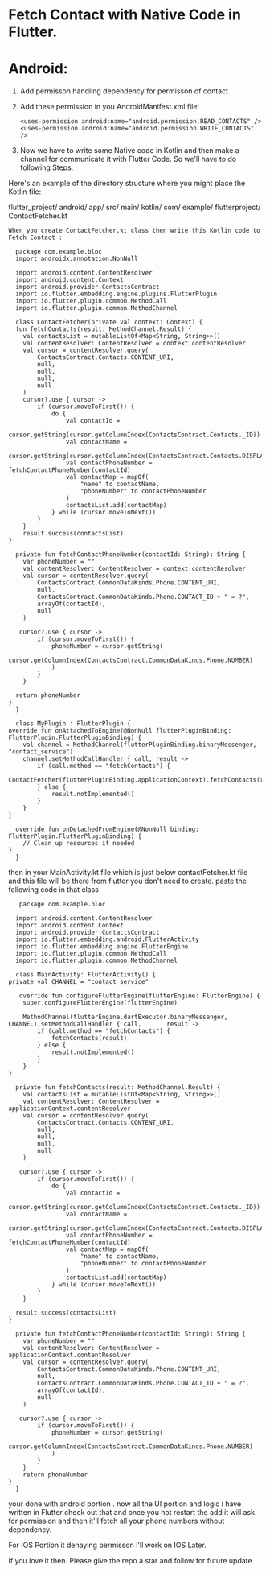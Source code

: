 # Fetch Contact with Native Code in Flutter.

# Android:

1) Add permisson handling dependency for permisson of contact<br />

2) Add these permission in you AndroidManifest.xml file:<br />

       <uses-permission android:name="android.permission.READ_CONTACTS" />
       <uses-permission android:name="android.permission.WRITE_CONTACTS" />

3) Now we have to write some Native code in Kotlin and then make a channel for communicate it with Flutter Code. So we'll have to do following Steps:

  Here's an example of the directory structure where you might place the Kotlin file:<br />

  flutter_project/
  android/
    app/
      src/
        main/
          kotlin/
            com/
              example/
                flutterproject/
                  ContactFetcher.kt<br />

    When you create ContactFetcher.kt class then write this Kotlin code to Fetch Contact :

      package com.example.bloc
      import androidx.annotation.NonNull

      import android.content.ContentResolver
      import android.content.Context
      import android.provider.ContactsContract
      import io.flutter.embedding.engine.plugins.FlutterPlugin
      import io.flutter.plugin.common.MethodCall
      import io.flutter.plugin.common.MethodChannel

      class ContactFetcher(private val context: Context) {
      fun fetchContacts(result: MethodChannel.Result) {
        val contactsList = mutableListOf<Map<String, String>>()
        val contentResolver: ContentResolver = context.contentResolver
        val cursor = contentResolver.query(
            ContactsContract.Contacts.CONTENT_URI,
            null,
            null,
            null,
            null
        )
        cursor?.use { cursor ->
            if (cursor.moveToFirst()) {
                do {
                    val contactId =
                        cursor.getString(cursor.getColumnIndex(ContactsContract.Contacts._ID))
                    val contactName =
                        cursor.getString(cursor.getColumnIndex(ContactsContract.Contacts.DISPLAY_NAME))
                    val contactPhoneNumber = fetchContactPhoneNumber(contactId)
                    val contactMap = mapOf(
                        "name" to contactName,
                        "phoneNumber" to contactPhoneNumber
                    )
                    contactsList.add(contactMap)
                } while (cursor.moveToNext())
            }
        }
        result.success(contactsList)
    }

      private fun fetchContactPhoneNumber(contactId: String): String {
        var phoneNumber = ""
        val contentResolver: ContentResolver = context.contentResolver
        val cursor = contentResolver.query(
            ContactsContract.CommonDataKinds.Phone.CONTENT_URI,
            null,
            ContactsContract.CommonDataKinds.Phone.CONTACT_ID + " = ?",
            arrayOf(contactId),
            null
        )

       cursor?.use { cursor ->
            if (cursor.moveToFirst()) {
                phoneNumber = cursor.getString(
                    cursor.getColumnIndex(ContactsContract.CommonDataKinds.Phone.NUMBER)
                )
            }
        }

      return phoneNumber
    }
      }

      class MyPlugin : FlutterPlugin {
    override fun onAttachedToEngine(@NonNull flutterPluginBinding: FlutterPlugin.FlutterPluginBinding) {
        val channel = MethodChannel(flutterPluginBinding.binaryMessenger, "contact_service")
        channel.setMethodCallHandler { call, result ->
            if (call.method == "fetchContacts") {
                ContactFetcher(flutterPluginBinding.applicationContext).fetchContacts(result)
            } else {
                result.notImplemented()
            }
        }
    }

      override fun onDetachedFromEngine(@NonNull binding: FlutterPlugin.FlutterPluginBinding) {
        // Clean up resources if needed
    }
      }

then in your MainActivity.kt file which is just below contactFetcher.kt file and this file will be there from flutter you don't need to create. paste the following code in that class

       package com.example.bloc

      import android.content.ContentResolver
      import android.content.Context
      import android.provider.ContactsContract
      import io.flutter.embedding.android.FlutterActivity
      import io.flutter.embedding.engine.FlutterEngine
      import io.flutter.plugin.common.MethodCall
      import io.flutter.plugin.common.MethodChannel

      class MainActivity: FlutterActivity() {
    private val CHANNEL = "contact_service"

       override fun configureFlutterEngine(flutterEngine: FlutterEngine) {
        super.configureFlutterEngine(flutterEngine)

        MethodChannel(flutterEngine.dartExecutor.binaryMessenger, CHANNEL).setMethodCallHandler { call,       result ->
            if (call.method == "fetchContacts") {
                fetchContacts(result)
            } else {
                result.notImplemented()
            }
        }
    }

      private fun fetchContacts(result: MethodChannel.Result) {
        val contactsList = mutableListOf<Map<String, String>>()
        val contentResolver: ContentResolver = applicationContext.contentResolver
        val cursor = contentResolver.query(
            ContactsContract.Contacts.CONTENT_URI,
            null,
            null,
            null,
            null
        )

       cursor?.use { cursor ->
            if (cursor.moveToFirst()) {
                do {
                    val contactId =
                        cursor.getString(cursor.getColumnIndex(ContactsContract.Contacts._ID))
                    val contactName =
                        cursor.getString(cursor.getColumnIndex(ContactsContract.Contacts.DISPLAY_NAME))
                    val contactPhoneNumber = fetchContactPhoneNumber(contactId)
                    val contactMap = mapOf(
                        "name" to contactName,
                        "phoneNumber" to contactPhoneNumber
                    )
                    contactsList.add(contactMap)
                } while (cursor.moveToNext())
            }
        }

      result.success(contactsList)
    }

      private fun fetchContactPhoneNumber(contactId: String): String {
        var phoneNumber = ""
        val contentResolver: ContentResolver = applicationContext.contentResolver
        val cursor = contentResolver.query(
            ContactsContract.CommonDataKinds.Phone.CONTENT_URI,
            null,
            ContactsContract.CommonDataKinds.Phone.CONTACT_ID + " = ?",
            arrayOf(contactId),
            null
        )

       cursor?.use { cursor ->
            if (cursor.moveToFirst()) {
                phoneNumber = cursor.getString(
                    cursor.getColumnIndex(ContactsContract.CommonDataKinds.Phone.NUMBER)
                )
            }
        }
        return phoneNumber
    }
      }


your done with android portion . now all the UI portion and logic i have written in Flutter check out that and once you hot restart the add it will ask for permission and then it'll fetch all your phone numbers without dependency.

For IOS Portion it denaying permisson i'll work on IOS Later.

If you love it then. Please give the repo a star and follow for future update
